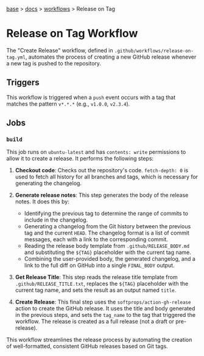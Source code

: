 [base](../../README.md) > [docs](../README.md) > [workflows](./workflows.md) > Release on Tag

# Release on Tag Workflow

The "Create Release" workflow, defined in `.github/workflows/release-on-tag.yml`, automates the process of creating a new GitHub release whenever a new tag is pushed to the repository.

## Triggers

This workflow is triggered when a `push` event occurs with a tag that matches the pattern `v*.*.*` (e.g., `v1.0.0`, `v2.3.4`).

## Jobs

### `build`

This job runs on `ubuntu-latest` and has `contents: write` permissions to allow it to create a release. It performs the following steps:

1.  **Checkout code**: Checks out the repository's code. `fetch-depth: 0` is used to fetch all history for all branches and tags, which is necessary for generating the changelog.

2.  **Generate release notes**: This step generates the body of the release notes. It does this by:
    - Identifying the previous tag to determine the range of commits to include in the changelog.
    - Generating a changelog from the Git history between the previous tag and the current `HEAD`. The changelog format is a list of commit messages, each with a link to the corresponding commit.
    - Reading the release body template from `.github/RELEASE_BODY.md` and substituting the `${TAG}` placeholder with the current tag name.
    - Combining the user-provided body, the generated changelog, and a link to the full diff on GitHub into a single `FINAL_BODY` output.

3.  **Get Release Title**: This step reads the release title template from `.github/RELEASE_TITLE.txt`, replaces the `${TAG}` placeholder with the current tag name, and sets the result as an output named `title`.

4.  **Create Release**: This final step uses the `softprops/action-gh-release` action to create the GitHub release. It uses the title and body generated in the previous steps, and sets the `tag_name` to the tag that triggered the workflow. The release is created as a full release (not a draft or pre-release).

This workflow streamlines the release process by automating the creation of well-formatted, consistent GitHub releases based on Git tags.
